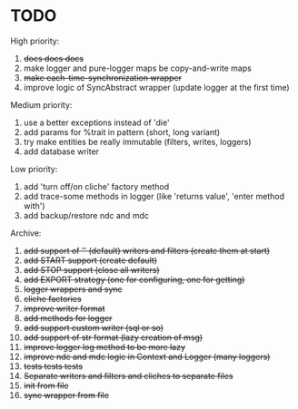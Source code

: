 # TODO

High priority:

1. ~~docs docs docs~~
1. make logger and pure-logger maps be copy-and-write maps
1. ~~make each-time-synchronization wrapper~~
1. improve logic of SyncAbstract wrapper (update logger at the first time)

Medium priority:
1. use a better exceptions instead of 'die'
1. add params for %trait in pattern (short, long variant)
1. try make entities be really immutable (filters, writes, loggers)
1. add database writer

Low priority:

1. add 'turn off/on cliche' factory method
1. add trace-some methods in logger (like 'returns value', 'enter method with')
1. add backup/restore ndc and mdc

Archive:

1. ~~add support of '' (default) writers and filters (create them at start)~~
1. ~~add START support (create default)~~
1. ~~add STOP support (close all writers)~~
1. ~~add EXPORT strategy (one for configuring, one for getting)~~
1. ~~logger wrappers and sync~~
1. ~~cliche factories~~
1. ~~improve writer format~~
1. ~~add methods for logger~~
1. ~~add support custom writer (sql or so)~~
1. ~~add support of str format (lazy creation of msg)~~
1. ~~improve logger log method to be more lazy~~
1. ~~improve ndc and mdc logic in Context and Logger (many loggers)~~
1. ~~tests tests tests~~
1. ~~Separate writers and filters and cliches to separate files~~
1. ~~init from file~~
1. ~~sync wrapper from file~~